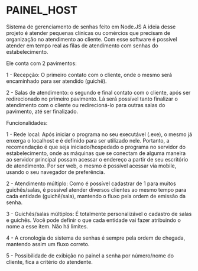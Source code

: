 # PAINEL_HOST
Sistema de gerenciamento de senhas feito em Node.JS
A ideia desse projeto é atender pequenas clínicas ou comércios que precisam de organização no atendimento ao cliente.
Com esse software é possível atender em tempo real as filas de atendimento com senhas do estabelecimento.

Ele conta com 2 pavimentos:

1 - Recepção: O primeiro contato com o cliente, onde o mesmo será encaminhado para ser atendido (guichê).

2 - Salas de atendimento: o segundo e final contato com o cliente, após ser redirecionado no primeiro pavimento. Lá será possível tanto finalizar o atendimento com o cliente ou redirecioná-lo para outras salas do pavimento, até ser finalizado.

Funcionalidades:

1 - Rede local: Após iniciar o programa no seu executável (.exe), o mesmo já enxerga o localhost e é definido para ser utilizado nele. Portanto, a recomendação é que seja iniciado/hospedado o programa no servidor do estabelecimento, onde as máquinas que se conectam de alguma maneira ao servidor principal possam acessar o endereço a partir de seu escritório de atendimento. Por ser web, o mesmo é possível acessar via mobile, usando o seu navegador de preferência.

2 - Atendimento múltiplo: Como é possível cadastrar de 1 para muitos guichês/salas, é possível atender diversos clientes ao mesmo tempo para cada entidade (guichê/sala), mantendo o fluxo pela ordem de emissão da senha.

3 - Guichês/salas múltiplos: É totalmente personalizável o cadastro de salas e guichês. Você pode definir o que cada entidade vai fazer atribuindo o nome a esse item. Não há limites.

4 - A cronologia do sistema de senhas é sempre pela ordem de chegada, mantendo assim um fluxo correto.

5 - Possibilidade de exibição no painel a senha por número/nome do cliente, fica a critério do atendente.
